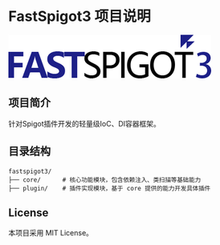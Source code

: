 # FastSpigot3 项目说明

![image](https://github.com/HyrKG/fastspigot3/blob/master/logo.png)

## 项目简介
针对Spigot插件开发的轻量级IoC、DI容器框架。

## 目录结构
```
fastspigot3/
├── core/      # 核心功能模块，包含依赖注入、类扫描等基础能力
├── plugin/    # 插件实现模块，基于 core 提供的能力开发具体插件
```

## License
本项目采用 MIT License。

